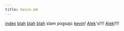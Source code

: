 ```yaml
---
title: kevin.md
---
```

[index](index.html)
[blah](blah.html) [blah](blah.html) [blah](blah.html) slam pogsajc [kevin](kevin.html)! [Alek](alek.html)'s!!!! [Alek](alek.html)!!!!
